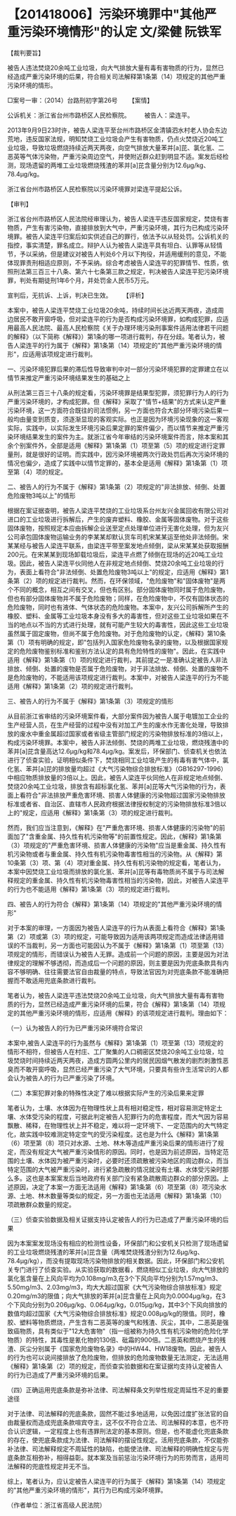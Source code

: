 # 【201418006】污染环境罪中"其他严重污染环境情形"的认定 文/梁健 阮铁军

【裁判要旨】

被告人违法焚烧20余吨工业垃圾，向大气排放大量有毒有害物质的行为，显然已经造成严重污染环境的后果，符合相关司法解释第1条第（14）项规定的其他严重污染环境的情形。

□案号一审：（2014）台路刑初字第26号 　　【案情】

公诉机关：浙江省台州市路桥区人民检察院。 　　被告人：梁连平。

2013年9月9日23时许，被告人梁连平至台州市路桥区金清镇泗水村老人协会东边荒地，违反国家法规，明知焚烧工业垃圾会产生有害物质，仍点火焚烧近20吨工业垃圾，导致垃圾燃烧持续近两天两夜，向空气排放大量苯并\[a\]芘、氯化氢、二恶英等气体污染物，严重污染周边空气，并使附近群众赶到明显不适。案发后经检测，现场遗留的两堆工业垃圾燃烧残渣的苯并\[a\]芘含量分别为12.6μg/kg、78.4μg/kg。

浙江省台州市路桥区人民检察院以污染环境罪对梁连平提起公诉。

【审判】

浙江省台州市路桥区人民法院经审理认为，被告人梁连平违反国家规定，焚烧有害物质，产生有害污染物，直接排放到大气中，严重污染环境，其行为已构成污染环境罪。被告人梁连平归案后如实供述自己的罪行，依法予以从轻处罚。公诉机关的指控，事实清楚，罪名成立。辩护人认为被告人梁连平具有坦白、认罪等从轻情节，予以采纳，但是建议对被告人判处6个月以下拘役，并适用缓刑的意见，不能体现罪责刑相适应原则，不予采纳。综合考虑被告人梁连平的犯罪情节、性质，依照刑法第三百三十八条、第六十七条第三款之规定，判决被告人梁连平犯污染环境罪，判处有期徒刑1年6个月，并处罚金人民币5万元。

宣判后，无抗诉、上诉，判决已生效。 　　【评析】

本案中，被告人梁连平焚烧工业垃圾20余吨，持续时间长达近两天两夜，造成周边居民不敢开窗呼吸，但对梁连平的行为是否构成污染环境罪，如构成犯罪，应适用最高人民法院、最高人民检察院《关于办理环境污染刑事案件适用法律若干问题的解释》（以下简称《解释》）第1条的哪一项进行裁判，存在分歧。笔者认为，被告人梁连平的行为属于《解释》第1条第（14）项规定的"其他严重污染环境的情形"，应适用该项规定进行裁判。

一、污染环境犯罪后果的滞后性导致审判中对一部分污染环境犯罪的定罪建立在以情节来推定严重污染环境结果发生的基础之上

从刑法第三百三十八条的规定看，污染环境罪是结果型犯罪，须犯罪行为人的行为严重污染环境的，才构成犯罪。但《解释》采取了"情节+结果"的方式来认定严重污染环境，这一方面符合既往的司法惯例，另一方面也符合大部分环境污染后果一般均由量变到质变，须逐渐显现的客观实际。也正是因为环境污染现象的这一客观实际，实践中，以实际发生环境污染后果定罪的案件偏少，而以情节来推定严重污染环境结果发生的案件为主。就浙江省今年审结的污染环境案件而言，除本案和其余个别案件外，全部是适用《解释》第1条第（1）项至第（5）项的规定进行定罪量刑，就是很好的证明。而实践中，因污染环境被两次行政处罚后再次污染环境的情况也偏少，造成了实践中以情节定罪的，基本全是适用《解释》第1条第（1）项至第（4）项的规定。

二、被告人的行为不属于《解释》第1条第（2）项规定的"非法排放、倾倒、处置危险废物3吨以上"的情形

根据在案证据查明，被告人梁连平焚烧的工业垃圾系台州友兴金属回收有限公司对进口的工业垃圾进行拆解后，产生的废弃塑料、橡胶、金属等固体废物。对于这些固体废物，按照规定本应由拆解企业送至定点处理单位进行无害化处理，但为友兴公司承包固体废物运输业务的李某某却默认货车司机宋某某运至他处非法倾倒。宋某某经与被告人梁连平联系，由梁连平带至案发地点倾倒，梁从宋某某处获取报酬200元。在宋某某到现场卸载垃圾后，梁连平点燃了倾倒在现场的近20吨工业垃圾。因此，被告人梁连平伙同他人在非规定地点倾倒、焚烧20余吨工业垃圾的行为，表面上看符合"非法倾倒、处置危险废物3吨以上"的规定，应适用《解释》第1条第（2）项的规定进行裁判。然而，在环保领域，"危险废物"和"固体废物"是两个不同的概念，相互之间有交叉，但也有区别。部分固体废物同时属于危险废物，但也有部分固体废物并不属于危险废物；同样，在危险废物中，不仅有固体状态的危险废物，同时也有液体、气体状态的危险废物。本案中，友兴公司拆解所产生的橡胶、塑料、金属等工业垃圾本身没有多大的毒害性，但对这些工业垃圾如果在不当的地点以不当的方式进行处理，就有可能产生较大的毒害性，因此这些工业垃圾虽然属于固定废物，但尚不属于危险废物。对于危险废物的认定，《解释》第10条第（1）项有明确的规定，即"包括列入国家危险废物名录的废物，以及根据国家规定的危险废物鉴别标准和鉴别方法认定的具有危险特性的废物"。因此，在实践中适用《解释》第1条第（1）项的规定进行裁判，其前提之一是准确认定被告人非法排放、倾倒、处置的废物是否属于危险废物，对于非法排放、倾倒、处置的废物不是危险废物的，不能适用该项规定进行裁判。本案中，对被告人梁连平的行为不能适用《解释》第1条第（2）项的规定进行裁判。

三、被告人的行为不属于《解释》第1条第（3）项规定的情形

从目前浙江省审结的污染环境案件看，大部分案件因为被告人属于电镀加工企业的生产经营人员，在生产经营的过程中没有对加工产生的废水作无害化处理，导致排放的废水中重金属超过国家或者省级主管部门规定的污染物排放标准的3倍以上，构成污染环境罪。本案中，被告人非法倾倒、焚烧的两堆工业垃圾，燃烧残渣中的苯并\[a\]芘含量高达12.6μg/kg和78.4μg/kg。案发后，环保部门、侦查机关也依法进行了侦查实验，证明相似条件下，焚烧相同工业垃圾产生的有毒有害气体中，氯化氢、苯并\[a\]芘的排放量均超过《大气污染物综合排放标准》（GB16297-1996）中相应物质排放量的3倍以上。因此，被告人梁连平伙同他人在非规定地点倾倒、焚烧20余吨工业垃圾，排放含有超标氯化氢、苯并\[a\]芘等大气污染物的行为，表面上看符合"非法排放严重危害环境、损害人体健康的污染物超过国家污染物排放标准或者省、自治区、直辖市人民政府根据法律授权制定的污染物排放标准3倍以上的"规定，应适用《解释》第1条第（3）项的规定进行裁判。

然而，我们应当注意到，《解释》在"严重危害环境、损害人体健康的污染物"的前面加了"含重金属、持久性有机污染物等"的前置性规定。因此，《解释》第1条第（3）项规定的"严重危害环境、损害人体健康的污染物"应当是重金属、持久性有机污染物或者与重金属、持久性有机污染物毒害性相当的污染物。从《解释》第10条第（3）项、第（4）项对重金属、持久性有机污染物的规定看，笔者认为，本案中因焚烧工业垃圾而排放的氯化氢、苯并\[a\]芘等有毒物质尚不属于与司法解释规定的重金属、持久性有机污染物毒害性相当的污染物，因此，对被告人梁连平的行为也不能适用《解释》第1条第（3）项的规定进行裁判。

四、被告人的行为符合《解释》第1条第（14）项规定的"其他严重污染环境的情形"

对于本案的审理，一方面因为被告人梁连平的行为从表面上看符合《解释》第1条第（2）项或第（3）项的规定，可能导致因为适用该两项规定而造成法律适用错误的不当裁判，另一方面也可能因认为不属于《解释》第1条第（1）项至第（13）项规定的情形，而错误认为被告人无罪。造成前一个问题的原因，主要是因为对法律规定的理解不够透彻，而造成后一个问题的原因，则主要是因为兜底条款具有内容不够明确、往往需要法官自由裁量的特点，导致法官因为对兜底条款不能准确把握而不敢适用兜底条款进行裁判。

笔者认为，被告人梁连平违法焚烧20余吨工业垃圾，向大气排放大量有毒有害物质的行为，显然已经造成严重污染环境的后果，符合《解释》第1条第（14）项规定的其他严重污染环境的情形，应适用《解释》的该项规定进行裁判。理由如下：

（一）认为被告人的行为已严重污染环境符合常识

本案中,被告人梁连平的行为虽然与《解释》第1条第（1）项至第（13）项规定的情形不相符，但被告人在村庄、工厂聚集的人口稠密区焚烧20余吨工业垃圾，垃圾焚烧时间持续近两天两夜，造成方圆两公里内的居民因烟气散发的剧烈刺激性恶臭而不敢开窗呼吸，显然已经严重污染了大气环境，只要具有些许生活常识的人都会认为被告人的行为已严重污染了环境。

（二）本案犯罪对象的特殊性决定了难以根据实际产生的污染后果来定罪

笔者认为，土壤、水体因为在物理性状上具有相对稳定性，相对容易测定特定土壤、水体受污染的程度，可据此判定被告人犯罪行为的危害程度，而大气因为容易飘散、稀释，在物理性状上并不稳定，难以将一定环境下、一定范围内的大气特定化，故实践中较难测定特定空气的受污染程度。这也是为什么《解释》第1条第（6）项至第（8）项只对水源、土地、林木等造成严重污染后果的情形进行了规定，而没有规定大气被严重污染情形的原因。同时，也是因为前述原因，当特定范围的土壤、水体因为被严重污染时，必要时还须疏散被污染地区的周边群众，而当特定范围的大气被严重污染时，进行紧急疏散的情况就没有土壤、水体受污染时那么多。这也是本案案发后当地政府有关部门没有紧急疏散周边群众的部分原因。上述原因，决定了本案一方面无法适用《解释》第1条第（6）项至第（8）项污染水源、土地、林木数量等类似的规定，另一方面也无法适用《解释》第1条第（10）项疏散群众数量的规定。

（三）侦查实验数据及相关证据支持认定被告人的行为已造成了严重污染环境的后果

因为本案案发现场没有相应的检测性设备，环保部门和公安机关只检测了现场遗留的工业垃圾燃烧残渣的苯并\[a\]芘含量（两堆焚烧残渣分别为12.6μg/kg、78.4μg/kg），而没有提取现场污染物排放的相关数据。因此，环保部门和公安机关专门进行了侦查实验。从实验获取的数据看，燃烧相似工业垃圾，向大气排放的氯化氢含量在上风向平均为0.108mg/m3,在3个下风向平均分别为1.57mg/m3、5.50mg/m3、2.03mg/m3，均大大超过国家《大气污染物综合排放标准》规定0.20mg/m3的限值；向大气排放的苯并\[a\]芘含量在上风向为0.0004μg/kg，在3个下风向分别为0.206μg/kg、0.064μg/kg，0.015μg/kg，其中3个下风向排放的数值均超过国家《大气污染物综合排放标准》规定0.008μg/kg的限值。同时，橡胶、塑料等物质燃烧，产生含有二恶英等的废气和残渣、灰尘，其中，二恶英是强致癌物质，具有类似于"12大危害物"（指一组被称为持久性有机污染物的危险化学物质）的特性，其毒性是氰化物的130倍、砒霜的900倍。二恶英和燃烧产生的残渣、灰尘分别属于《国家危险废物名录》中的HW44、HW18废物。因此，被告人的行为也可以说间接排放了危险废物，但排放的危险废物数量无法测定，无法适用《解释》第1条第（2）项的规定，而侦查实验数据和在案证据均支持认定被告人的行为已造成了严重污染环境的后果。

（四）正确运用兜底条款是弥补法律、司法解释条文列举性规定周延性不足的重要途径

对于法律、司法解释的兜底条款，固然不能过多地适用，以免因过度扩张法官的自由裁量权而造成兜底条款喧宾夺主，这不仅不符合立法、司法解释的本意，也不符合认识逻辑，一定程度上也有违罪刑法定的基本原则。但是，也不能虚化兜底条款的存在，使兜底条款成为法律、司法解释的摆设性规定。活用兜底条款，不仅能弥补法律、司法解释规定不周延性的缺陷，也能使法律、司法解释的明确性规定与兜底条款互相弥补，相得益彰。就本案及当前惩治污染环境行为的形势而言，适用司法解释的兜底性规定并无不当。

综上，笔者认为，应认定被告人梁连平的行为属于《解释》第1条第（14）项规定的"其他严重污染环境的情形"，其行为已构成污染环境罪。

（作者单位：浙江省高级人民法院）